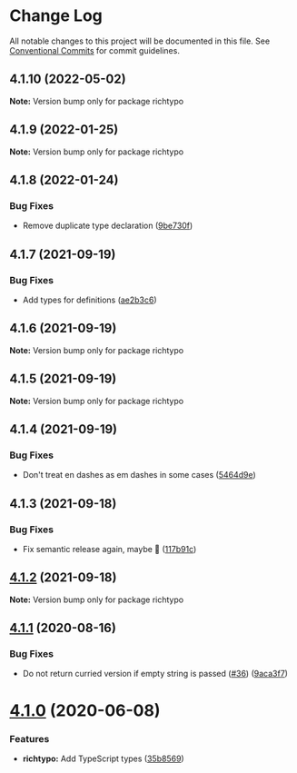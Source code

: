 # Change Log

All notable changes to this project will be documented in this file.
See [Conventional Commits](https://conventionalcommits.org) for commit guidelines.

## 4.1.10 (2022-05-02)

**Note:** Version bump only for package richtypo





## 4.1.9 (2022-01-25)

**Note:** Version bump only for package richtypo





## 4.1.8 (2022-01-24)


### Bug Fixes

* Remove duplicate type declaration ([9be730f](https://github.com/sapegin/richtypo.js/commit/9be730f453136bfd34a96547e979844300f9447c))





## 4.1.7 (2021-09-19)


### Bug Fixes

* Add types for definitions ([ae2b3c6](https://github.com/sapegin/richtypo.js/commit/ae2b3c6f97a2300dc0f57e9c54c43d5b862a46bc))





## 4.1.6 (2021-09-19)

**Note:** Version bump only for package richtypo





## 4.1.5 (2021-09-19)

**Note:** Version bump only for package richtypo





## 4.1.4 (2021-09-19)


### Bug Fixes

* Don't treat en dashes as em dashes in some cases ([5464d9e](https://github.com/sapegin/richtypo.js/commit/5464d9e3c10aceec6ca2ee90666ac73eb8585972))





## 4.1.3 (2021-09-18)


### Bug Fixes

* Fix semantic release again, maybe 🦜 ([117b91c](https://github.com/sapegin/richtypo.js/commit/117b91cf8affab8b4e216dab74c05d8d854ef1fd))





## [4.1.2](https://github.com/sapegin/richtypo.js/compare/richtypo@4.1.1...richtypo@4.1.2) (2021-09-18)

**Note:** Version bump only for package richtypo

## [4.1.1](https://github.com/sapegin/richtypo.js/compare/richtypo@4.1.0...richtypo@4.1.1) (2020-08-16)

### Bug Fixes

- Do not return curried version if empty string is passed ([#36](https://github.com/sapegin/richtypo.js/issues/36)) ([9aca3f7](https://github.com/sapegin/richtypo.js/commit/9aca3f74c1d71bea843d5321dc79da7afaf4bee7))

# [4.1.0](https://github.com/sapegin/richtypo.js/compare/richtypo@4.0.7...richtypo@4.1.0) (2020-06-08)

### Features

- **richtypo:** Add TypeScript types ([35b8569](https://github.com/sapegin/richtypo.js/commit/35b8569))
